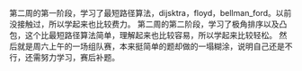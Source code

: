 第二周的第一阶段，学习了最短路径算法，dijsktra，floyd，bellman_ford。以前没接触过，所以学起来也比较费力。
第二周的第二阶段，学习了极角排序以及凸包，这个比最短路径算法简单，理解起来也比较容易，所以学起来比较轻松。
然后就是周六上午的一场组队赛，本来挺简单的题却做的一塌糊涂，说明自己还是不行，还需努力学习，赛后补题。
